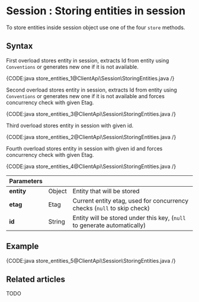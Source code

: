 # Session : Storing entities in session

To store entities inside session object use one of the four `store` methods.

## Syntax

First overload stores entity in session, extracts Id from entity using `Conventions` or generates new one if it is not available.

{CODE:java store_entities_1@ClientApi\Session\StoringEntities.java /}

Second overload stores entity in session, extracts Id from entity using `Conventions` or generates new one if it is not available and forces concurrency check with given Etag.

{CODE:java store_entities_3@ClientApi\Session\StoringEntities.java /}

Third overload stores entity in session with given id.

{CODE:java store_entities_2@ClientApi\Session\StoringEntities.java /}

Fourth overload stores entity in session with given id and forces concurrency check with given Etag.

{CODE:java store_entities_4@ClientApi\Session\StoringEntities.java /}

| Parameters | | |
| ------------- | ------------- | ----- |
| **entity** | Object | Entity that will be stored |
| **etag** | Etag | Current entity etag, used for concurrency checks (`null` to skip check) |
| **id** | String | Entity will be stored under this key, (`null` to generate automatically) |

## Example

{CODE:java store_entities_5@ClientApi\Session\StoringEntities.java /}

## Related articles

TODO
